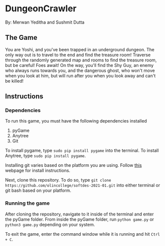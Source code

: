# DungeonCrawler
By: Merwan Yeditha and Sushmit Dutta

## The Game
You are Yoshi, and you've been trapped in an underground dungeon. The only
way out is to travel to the end and find the treasure room! Traverse through
the randomly generated map and rooms to find the treasure room, but be careful!
Foes await! On the way, you'll find the Shy Guy, an enemy who always runs towards
you, and the dangerous ghost, who won't move when you look at him, but will run
after you when you look away and can't be killed! 

## Instructions
### Dependencies
To run this game, you must have the following dependencies installed
1. pyGame
2. Anytree
3. Git

To install pygame, type `sudo pip install pygame` into the terminal. To install
Anytree, type `sudo pip install pygame`.

Installing git varies based on the platform you are using. Follow [this](https://git-scm.com/book/en/v2/Getting-Started-Installing-Git) webpage for install instructions.

Next, clone this repository.
To do so, type `git clone https://github.com/olincollege/softdes-2021-01.git` into either terminal
or git bash based on your platform.

### Running the game
After cloning the repository, navigate to it inside of the terminal and enter the pyGame folder.
From inside the pyGame folder, run `python game.py` or `python3 game.py` depending on your system.

To exit the game, enter the command window while it is running and hit `Ctrl + C`.